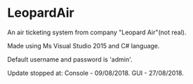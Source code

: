 # LeopardAir
An air ticketing system from company "Leopard Air"(not real).

Made using Ms Visual Studio 2015 and C# language.

Default username and password is 'admin'.

Update stopped at:
Console - 09/08/2018.
GUI - 27/08/2018.
